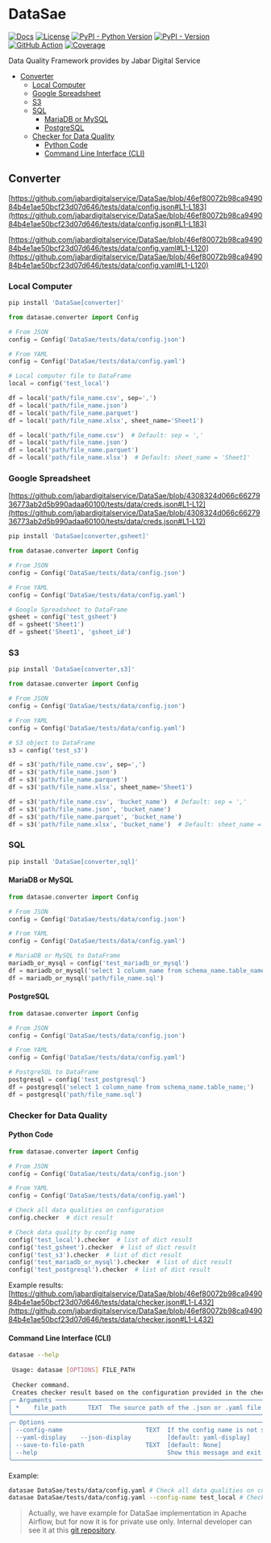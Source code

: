 <!--
Copyright (C) Free Software Foundation, Inc. All rights reserved.
Licensed under the AGPL-3.0-only License. See LICENSE in the project root
for license information.
-->

# DataSae

[![Docs](https://img.shields.io/badge/Docs-blue)](https://jabardigitalservice.github.io/DataSae/)
[![License](https://img.shields.io/github/license/jabardigitalservice/DataSae?logoColor=black&label=License&labelColor=black&color=brightgreen)](https://github.com/jabardigitalservice/DataSae/blob/main/LICENSE)
[![PyPI - Python Version](https://img.shields.io/pypi/pyversions/DataSae?logo=python&label=Python&labelColor=black)](https://pypi.org/project/DataSae/)
[![PyPI - Version](https://img.shields.io/pypi/v/DataSae?logo=pypi&label=PyPI&labelColor=black)](https://pypi.org/project/DataSae/)
[![GitHub Action](https://img.shields.io/github/actions/workflow/status/jabardigitalservice/DataSae/python.yaml?logo=GitHub&label=CI/CD&labelColor=black)](https://github.com/jabardigitalservice/DataSae/actions/workflows/python.yaml)
[![Coverage](https://img.shields.io/endpoint?url=https://raw.githubusercontent.com/jabardigitalservice/DataSae/python-coverage-comment-action-data/endpoint.json&labelColor=black)](https://htmlpreview.github.io/?https://github.com/jabardigitalservice/DataSae/blob/python-coverage-comment-action-data/htmlcov/index.html)

Data Quality Framework provides by Jabar Digital Service

- [Converter](#converter)
  - [Local Computer](#local-computer)
  - [Google Spreadsheet](#google-spreadsheet)
  - [S3](#s3)
  - [SQL](#sql)
    - [MariaDB or MySQL](#mariadb-or-mysql)
    - [PostgreSQL](#postgresql)
  - [Checker for Data Quality](#checker-for-data-quality)
    - [Python Code](#python-code)
    - [Command Line Interface (CLI)](#command-line-interface-cli)

## Converter

[https://github.com/jabardigitalservice/DataSae/blob/46ef80072b98ca949084b4e1ae50bcf23d07d646/tests/data/config.json#L1-L183](https://github.com/jabardigitalservice/DataSae/blob/46ef80072b98ca949084b4e1ae50bcf23d07d646/tests/data/config.json#L1-L183)

[https://github.com/jabardigitalservice/DataSae/blob/46ef80072b98ca949084b4e1ae50bcf23d07d646/tests/data/config.yaml#L1-L120](https://github.com/jabardigitalservice/DataSae/blob/46ef80072b98ca949084b4e1ae50bcf23d07d646/tests/data/config.yaml#L1-L120)

### Local Computer

```sh
pip install 'DataSae[converter]'
```

```py
from datasae.converter import Config

# From JSON
config = Config('DataSae/tests/data/config.json')

# From YAML
config = Config('DataSae/tests/data/config.yaml')

# Local computer file to DataFrame
local = config('test_local')

df = local('path/file_name.csv', sep=',')
df = local('path/file_name.json')
df = local('path/file_name.parquet')
df = local('path/file_name.xlsx', sheet_name='Sheet1')

df = local('path/file_name.csv')  # Default: sep = ','
df = local('path/file_name.json')
df = local('path/file_name.parquet')
df = local('path/file_name.xlsx')  # Default: sheet_name = 'Sheet1'
```

### Google Spreadsheet

[https://github.com/jabardigitalservice/DataSae/blob/4308324d066c6627936773ab2d5b990adaa60100/tests/data/creds.json#L1-L12](https://github.com/jabardigitalservice/DataSae/blob/4308324d066c6627936773ab2d5b990adaa60100/tests/data/creds.json#L1-L12)

```sh
pip install 'DataSae[converter,gsheet]'
```

```py
from datasae.converter import Config

# From JSON
config = Config('DataSae/tests/data/config.json')

# From YAML
config = Config('DataSae/tests/data/config.yaml')

# Google Spreadsheet to DataFrame
gsheet = config('test_gsheet')
df = gsheet('Sheet1')
df = gsheet('Sheet1', 'gsheet_id')
```

### S3

```sh
pip install 'DataSae[converter,s3]'
```

```py
from datasae.converter import Config

# From JSON
config = Config('DataSae/tests/data/config.json')

# From YAML
config = Config('DataSae/tests/data/config.yaml')

# S3 object to DataFrame
s3 = config('test_s3')

df = s3('path/file_name.csv', sep=',')
df = s3('path/file_name.json')
df = s3('path/file_name.parquet')
df = s3('path/file_name.xlsx', sheet_name='Sheet1')

df = s3('path/file_name.csv', 'bucket_name')  # Default: sep = ','
df = s3('path/file_name.json', 'bucket_name')
df = s3('path/file_name.parquet', 'bucket_name')
df = s3('path/file_name.xlsx', 'bucket_name')  # Default: sheet_name = 'Sheet1'
```

### SQL

```sh
pip install 'DataSae[converter,sql]'
```

#### MariaDB or MySQL

```py
from datasae.converter import Config

# From JSON
config = Config('DataSae/tests/data/config.json')

# From YAML
config = Config('DataSae/tests/data/config.yaml')

# MariaDB or MySQL to DataFrame
mariadb_or_mysql = config('test_mariadb_or_mysql')
df = mariadb_or_mysql('select 1 column_name from schema_name.table_name;')
df = mariadb_or_mysql('path/file_name.sql')
```

#### PostgreSQL

```py
from datasae.converter import Config

# From JSON
config = Config('DataSae/tests/data/config.json')

# From YAML
config = Config('DataSae/tests/data/config.yaml')

# PostgreSQL to DataFrame
postgresql = config('test_postgresql')
df = postgresql('select 1 column_name from schema_name.table_name;')
df = postgresql('path/file_name.sql')
```

### Checker for Data Quality

#### Python Code

```py
from datasae.converter import Config

# From JSON
config = Config('DataSae/tests/data/config.json')

# From YAML
config = Config('DataSae/tests/data/config.yaml')

# Check all data qualities on configuration
config.checker  # dict result

# Check data quality by config name
config('test_local').checker  # list of dict result
config('test_gsheet').checker  # list of dict result
config('test_s3').checker  # list of dict result
config('test_mariadb_or_mysql').checker  # list of dict result
config('test_postgresql').checker  # list of dict result
```

Example results:
[https://github.com/jabardigitalservice/DataSae/blob/46ef80072b98ca949084b4e1ae50bcf23d07d646/tests/data/checker.json#L1-L432](https://github.com/jabardigitalservice/DataSae/blob/46ef80072b98ca949084b4e1ae50bcf23d07d646/tests/data/checker.json#L1-L432)

#### Command Line Interface (CLI)

```sh
datasae --help
                                                                                                                                                                                     
 Usage: datasae [OPTIONS] FILE_PATH                                                                                                                                                              
                                                                                                                                                                                     
 Checker command.                                                                                                                                                                                
 Creates checker result based on the configuration provided in the checker section of the data source's configuration file.                                                                                                                                                                                                                                         
╭─ Arguments ────────────────────────────────────────────────────────────────────────────────────────────────────────────────────────╮
│ *    file_path      TEXT  The source path of the .json or .yaml file [default: None] [required]                                    │
╰────────────────────────────────────────────────────────────────────────────────────────────────────────────────────────────────────╯
╭─ Options ──────────────────────────────────────────────────────────────────────────────────────────────────────────────────────────╮
│ --config-name                       TEXT  If the config name is not set, it will create all of the checker results [default: None] │
│ --yaml-display    --json-display          [default: yaml-display]                                                                  │
│ --save-to-file-path                 TEXT  [default: None]                                                                          │
│ --help                                    Show this message and exit.                                                              │
╰────────────────────────────────────────────────────────────────────────────────────────────────────────────────────────────────────╯
```

Example:

```sh
datasae DataSae/tests/data/config.yaml # Check all data qualities on configuration
datasae DataSae/tests/data/config.yaml --config-name test_local # Check data quality by config name
```

> Actually, we have example for DataSae implementation in Apache Airflow, but for now it is for private use only. Internal developer can see it at this [git repository](https://gitlab.com/jdsteam/core-data-platform/data-products/example-datasae-airflow).
